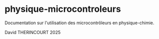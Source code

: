 # physique-microcontroleurs

Documentation sur l'utilisation des microcontrôleurs en physique-chimie.

David THERINCOURT
2025
